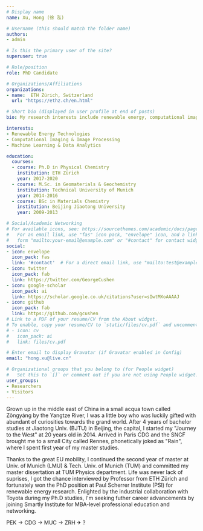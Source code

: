 ```yaml
---
# Display name
name: Xu, Hong (徐 泓)

# Username (this should match the folder name)
authors:
- admin

# Is this the primary user of the site?
superuser: true

# Role/position
role: PhD Candidate

# Organizations/Affiliations
organizations:
- name:  ETH Zürich, Switzerland
  url: "https://ethz.ch/en.html"

# Short bio (displayed in user profile at end of posts)
bio: My research interests include renewable energy, computational imaging and big data analytics.

interests:
- Renewable Energy Technologies
- Computational Imaging & Image Processing
- Machine Learning & Data Analytics

education:
  courses:
  - course: Ph.D in Physical Chemistry
    institution: ETH Zürich
    year: 2017-2020
  - course: M.Sc. in Geomaterials & Geochemistry
    institution: Technical University of Munich
    year: 2014-2016
  - course: BSc in Materials Chemistry
    institution: Beijing Jiaotong University
    year: 2009-2013

# Social/Academic Networking
# For available icons, see: https://sourcethemes.com/academic/docs/page-builder/#icons
#   For an email link, use "fas" icon pack, "envelope" icon, and a link in the
#   form "mailto:your-email@example.com" or "#contact" for contact widget.
social:
- icon: envelope
  icon_pack: fas
  link: '#contact'  # For a direct email link, use "mailto:test@example.org".
- icon: twitter
  icon_pack: fab
  link: https://twitter.com/GeorgeCushen
- icon: google-scholar
  icon_pack: ai
  link: https://scholar.google.co.uk/citations?user=sIwtMXoAAAAJ
- icon: github
  icon_pack: fab
  link: https://github.com/gcushen
# Link to a PDF of your resume/CV from the About widget.
# To enable, copy your resume/CV to `static/files/cv.pdf` and uncomment the lines below.
# - icon: cv
#   icon_pack: ai
#   link: files/cv.pdf

# Enter email to display Gravatar (if Gravatar enabled in Config)
email: "hong.xu@live.cn"

# Organizational groups that you belong to (for People widget)
#   Set this to `[]` or comment out if you are not using People widget.
user_groups:
- Researchers
- Visitors
---
```

Grown up in the middle east of China in a small acqua town called Zōngyáng by the Yangtze River, I was a little boy who was luckily gifted with abundant of curiosities towards the grand world. After 4 years of bachelor studies at Jiaotong Univ. (BJTU) in Beijing, the capital, I started my "Journey to the West" at 20 years old in 2014. Arrived in Paris CDG and the SNCF brought me to a small City called Rennes, phonetically joked as "Rain", where I spent first year of my master studies. 

Thanks to the great EU mobility, I continued the second year of master at Univ. of Munich (LMU) & Tech. Univ. of Munich (TUM) and committed my master dissertation at TUM Physics department. Life was never lack of suprises, I got the chance interviewed by Professor from ETH Zürich and fortunately won the PhD position at Paul Scherrer Institute (PSI) for renewable energy research. Enlighted by the industrial collaboration with Toyota during my Ph.D studies, I'm seeking futher career advancements by joining Smartly Institute for MBA-level professional education and networking.

PEK -> CDG -> MUC -> ZRH ✈ ?
